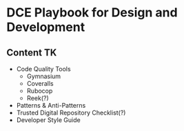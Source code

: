 # DCE Playbook for Design and Development

## Content TK

 - Code Quality Tools
   - Gymnasium
   - Coveralls
   - Rubocop
   - Reek(?)
 - Patterns & Anti-Patterns
 - Trusted Digital Repository Checklist(?)
 - Developer Style Guide

